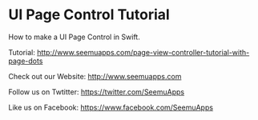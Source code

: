 UI Page Control Tutorial
==============================

How to make a UI Page Control in Swift.

Tutorial:
http://www.seemuapps.com/page-view-controller-tutorial-with-page-dots

Check out our Website: http://www.seemuapps.com

Follow us on Twtitter: https://twitter.com/SeemuApps

Like us on Facebook: https://www.facebook.com/SeemuApps
